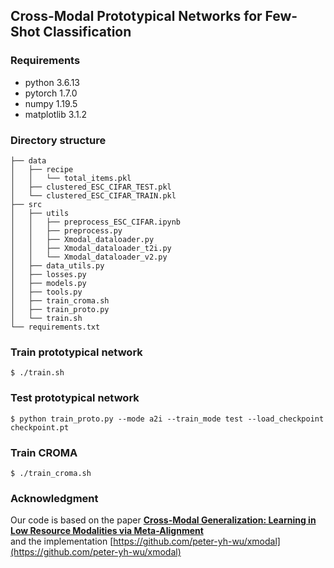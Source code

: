## Cross-Modal Prototypical Networks for Few-Shot Classification
### Requirements
- python 3.6.13
- pytorch 1.7.0
- numpy 1.19.5
- matplotlib 3.1.2
### Directory structure
    ├── data
    │   ├── recipe
    │   │   └── total_items.pkl
    │   ├── clustered_ESC_CIFAR_TEST.pkl
    │   └── clustered_ESC_CIFAR_TRAIN.pkl
    ├── src
    │   ├── utils
    │   │   ├── preprocess_ESC_CIFAR.ipynb
    │   │   ├── preprocess.py
    │   │   ├── Xmodal_dataloader.py
    │   │   ├── Xmodal_dataloader_t2i.py
    │   │   └── Xmodal_dataloader_v2.py
    │   ├── data_utils.py
    │   ├── losses.py
    │   ├── models.py
    │   ├── tools.py
    │   ├── train_croma.sh
    │   ├── train_proto.py
    │   └── train.sh
    └── requirements.txt
### Train prototypical network
`$ ./train.sh`
### Test prototypical network
`$ python train_proto.py --mode a2i --train_mode test --load_checkpoint checkpoint.pt`
### Train CROMA
`$ ./train_croma.sh`
### Acknowledgment
Our code is based on the paper [**Cross-Modal Generalization: Learning in Low Resource Modalities via Meta-Alignment**](https://arxiv.org/abs/2012.02813)<br>
and the implementation [https://github.com/peter-yh-wu/xmodal](https://github.com/peter-yh-wu/xmodal)

